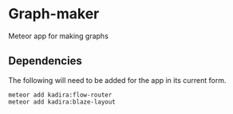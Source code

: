 # Graph-maker
Meteor app for making graphs

## Dependencies
The following will need to be added for the app in its current form.

~~~~
meteor add kadira:flow-router
meteor add kadira:blaze-layout
~~~~
